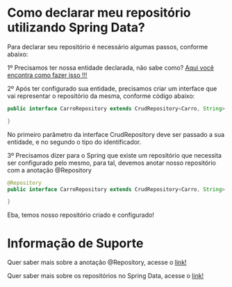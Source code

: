 # Como declarar meu repositório utilizando Spring Data?

Para declarar seu repositório é necessário algumas passos, conforme abaixo:

1º Precisamos ter nossa entidade declarada, não sabe como? [Aqui você encontra como fazer isso !!!](../informacao_suporte/spring-data-entity.md)

2º Após ter configurado sua entidade, precisamos criar um interface que vai representar o repositório da mesma, conforme 
código abaixo:

```java
public interface CarroRepository extends CrudRepository<Carro, String> {

}
```

No primeiro parâmetro da interface CrudRepository deve ser passado a sua entidade, e no segundo o tipo do identificador.

3º Precisamos dizer para o Spring que existe um repositório que necessita ser configurado pelo mesmo, para tal, devemos 
anotar nosso repositório com a anotação @Repository

```java
@Repository
public interface CarroRepository extends CrudRepository<Carro, String> {

}
```

Eba, temos nosso repositório criado e configurado!

# Informação de Suporte

Quer saber mais sobre a anotação @Repository, acesse o [link!](https://docs.spring.io/spring-data/jpa/docs/current/reference/html/#jpa.namespace)

Quer saber mais sobre os repositórios no Spring Data, acesse o [link!](https://docs.spring.io/spring-data/jpa/docs/current/reference/html/#repositories.definition-tuning)